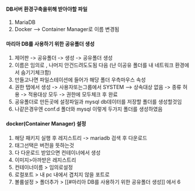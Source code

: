 #### DB서버 환경구축을위해 받아야할 파일
1. MariaDB
2. Docker --> Container Manager로 이름 변경됨

#### 마리아 DB를 사용하기 위한 공유폴더 생성
1. 제어판 -> 공유폴더 -> 생성 -> 공유폴더 생성
2. 이름은 임의로 , 나머지 안건드려도도됨 다음 (난 이공유 폴더를 내 네트워크 환경에서 숨기기체크함)
3. 만들고나면 파일스테이션에 들어가 해당 폴더 우측마우스 속성
4. 권한 탭에서 생성 -> 사용자또는그룹에서 SYSTEM --> 상속대상 없음 -> 종류 허용 -> 적용대상 모두 -> 권한에 모두체크 후 완료
5.  공유폴더로 만든곳에 설정파일과 mysql db데이터를 저장할 폴더를 생성할것임
6. 나같은경우엔 conf.d 폴더와 mysql 이렇게 두가지 폴더를 생성하였음
#### docker(Container Manager) 설정
1. 해당 패키지 실행 후 레지스트리 -> mariadb 검색 후 다운로드
2. 태그선택은 버전을 뜻하는것
3. 다 다운로드 받았으면 컨테이너에서 생성
4. 이미지>아까받은 레지스트리
5. 컨테이너이름 > 임의로설정
6. 로컬포트 > 내 pc 내에서 겹치지 않을 포트로
7. 볼륨설정 > 폴더추가 > [[#마리아 DB를 사용하기 위한 공유폴더 생성]] 에서 6

